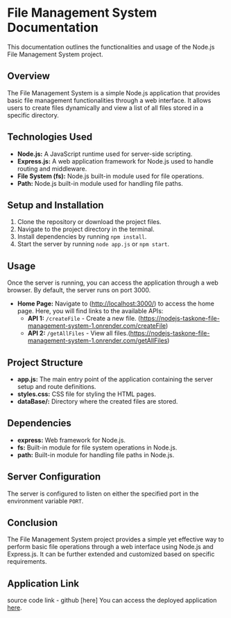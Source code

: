 # File Management System Documentation

This documentation outlines the functionalities and usage of the Node.js File Management System project.

## Overview

The File Management System is a simple Node.js application that provides basic file management functionalities through a web interface. It allows users to create files dynamically and view a list of all files stored in a specific directory.

## Technologies Used

- **Node.js:** A JavaScript runtime used for server-side scripting.
- **Express.js:** A web application framework for Node.js used to handle routing and middleware.
- **File System (fs):** Node.js built-in module used for file operations.
- **Path:** Node.js built-in module used for handling file paths.

## Setup and Installation

1. Clone the repository or download the project files.
2. Navigate to the project directory in the terminal.
3. Install dependencies by running `npm install`.
4. Start the server by running `node app.js` or `npm start`.

## Usage

Once the server is running, you can access the application through a web browser. By default, the server runs on port 3000.

- **Home Page:** Navigate to ([http://localhost:3000/](https://nodejs-taskone-file-management-system-1.onrender.com/)) to access the home page. Here, you will find links to the available APIs:
  - **API 1:** `/createFile` - Create a new file. (https://nodejs-taskone-file-management-system-1.onrender.com/createFile)
  - **API 2:** `/getAllFiles` - View all files.(https://nodejs-taskone-file-management-system-1.onrender.com/getAllFiles)

## Project Structure

- **app.js:** The main entry point of the application containing the server setup and route definitions.
- **styles.css:** CSS file for styling the HTML pages.
- **dataBase/:** Directory where the created files are stored.

## Dependencies

- **express:** Web framework for Node.js.
- **fs:** Built-in module for file system operations in Node.js.
- **path:** Built-in module for handling file paths in Node.js.

## Server Configuration

The server is configured to listen on either the specified port in the environment variable `PORT`.

## Conclusion

The File Management System project provides a simple yet effective way to perform basic file operations through a web interface using Node.js and Express.js. It can be further extended and customized based on specific requirements.

## Application Link
source code link - github [here] 
You can access the deployed application [here](https://nodejs-taskone-file-management-system-1.onrender.com/).
